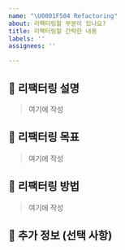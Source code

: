 ```yaml
---
name: "\U0001F504 Refactoring"
about: 리팩터링할 부분이 있나요?
title: 리팩터링할 간략한 내용
labels: ''
assignees: ''

---
```


## 📝 리팩터링 설명
<!-- 리팩터링이 필요한 이유와 리팩터링할 부분을 설명해 주세요. -->
<!-- 예: 로그인 로직이 복잡하여 가독성이 떨어지고, 유지보수가 어렵습니다. -->

> 여기에 작성


## 🎯 리팩터링 목표
<!-- 리팩터링을 통해 달성하고자 하는 목표를 설명해 주세요. -->
<!-- 예: 코드 가독성 향상 및 중복 로직 제거 -->

> 여기에 작성


## 🔄 리팩터링 방법
<!-- 리팩터링을 수행할 방식과 계획을 설명해 주세요. -->
<!-- 예: 로그인 로직을 별도 클래스로 분리하고, 중복된 유효성 검사를 함수로 정리 -->

> 여기에 작성


## 📄 추가 정보 (선택 사항)
<!-- 리팩터링과 관련된 기타 추가 정보를 제공해 주세요. -->
<!-- 예: 코드 예시, 관련 링크 등 -->
